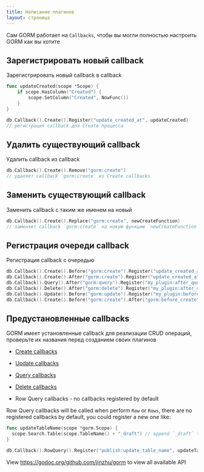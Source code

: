 ```yaml
---
title: Написание плагинов
layout: страница
---
```


Сам GORM работает на `Callbacks`, чтобы вы могли полностью настроить GORM как вы хотите

## Зарегистрировать новый callback

Зарегистрировать новый callback в callback

```go
func updateCreated(scope *Scope) {
    if scope.HasColumn("Created") {
        scope.SetColumn("Created", NowFunc())
    }
}

db.Callback().Create().Register("update_created_at", updateCreated)
// регистрация callback для Create процесса
```

## Удалить существующий callback

Удалить callback из callback

```go
db.Callback().Create().Remove("gorm:create")
// удаляет callback `gorm:create` из Create callbacks
```

## Заменить существующий callback

Заменить callback с таким же именем на новый

```go
db.Callback().Create().Replace("gorm:create", newCreateFunction)
// заменяет callback `gorm:create` на новую функцию `newCreateFunction` для Create процесса
```

## Регистрация очереди callback

Регистрация callback с очередью

```go
db.Callback().Create().Before("gorm:create").Register("update_created_at", updateCreated)
db.Callback().Create().After("gorm:create").Register("update_created_at", updateCreated)
db.Callback().Query().After("gorm:query").Register("my_plugin:after_query", afterQuery)
db.Callback().Delete().After("gorm:delete").Register("my_plugin:after_delete", afterDelete)
db.Callback().Update().Before("gorm:update").Register("my_plugin:before_update", beforeUpdate)
db.Callback().Create().Before("gorm:create").After("gorm:before_create").Register("my_plugin:before_create", beforeCreate)
```

## Предустановленные callbacks

GORM имеет установленные callback для реализации CRUD операций, проверьте их названия перед созданием своих плагинов

- [Create callbacks](https://github.com/jinzhu/gorm/blob/master/callback_create.go)

- [Update callbacks](https://github.com/jinzhu/gorm/blob/master/callback_update.go)

- [Query callbacks](https://github.com/jinzhu/gorm/blob/master/callback_query.go)

- [Delete callbacks](https://github.com/jinzhu/gorm/blob/master/callback_delete.go)

- Row Query callbacks - no callbacks registered by default

Row Query callbacks will be called when perform `Row` or `Rows`, there are no registered callbacks by default, you could register a new one like:

```go
func updateTableName(scope *gorm.Scope) {
  scope.Search.Table(scope.TableName() + "_draft") // append `_draft` to table name
}

db.Callback().RowQuery().Register("publish:update_table_name", updateTableName)
```

View <https://godoc.org/github.com/jinzhu/gorm> to view all available API
